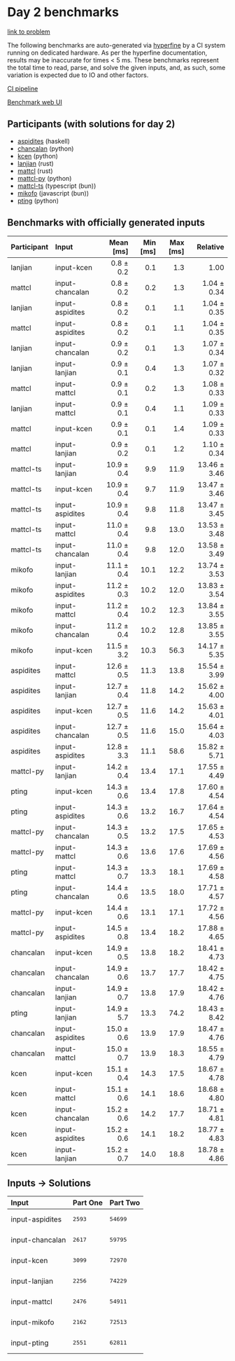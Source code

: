 # Day 2 benchmarks

[link to problem](https://adventofcode.com/2023/day/2)

The following benchmarks are auto-generated via
[hyperfine](https://github.com/sharkdp/hyperfine) by a CI system running on
dedicated hardware. As per the hyperfine documentation, results may be
inaccurate for times < 5 ms. These benchmarks represent the total time to read,
parse, and solve the given inputs, and, as such, some variation is expected due
to IO and other factors.

[CI pipeline](http://ci.papercode.net:8080/teams/main/pipelines/aoc2023)

[Benchmark web UI](https://aoc.ancalagon.black)


## Participants (with solutions for day 2)

- [aspidites](https://github.com/aspidites/aoc2023) (haskell)
- [chancalan](https://github.com/chancalan/aoc2023) (python)
- [kcen](https://github.com/kcen/aoc2023) (python)
- [lanjian](https://github.com/lanjian/aoc-2023) (rust)
- [mattcl](https://github.com/mattcl/aoc2023) (rust)
- [mattcl-py](https://github.com/mattcl/aoc2023-py) (python)
- [mattcl-ts](https://github.com/mattcl/aoc2023-js) (typescript (bun))
- [mikofo](https://github.com/mikofo/advent-of-code-2023) (javascript (bun))
- [pting](https://github.com/pting/aoc2023) (python)


## Benchmarks with officially generated inputs

| Participant | Input | Mean [ms] | Min [ms] | Max [ms] | Relative |
|:---|:---|---:|---:|---:|---:|
| lanjian | input-kcen | 0.8 ± 0.2 | 0.1 | 1.3 | 1.00 |
| mattcl | input-chancalan | 0.8 ± 0.2 | 0.2 | 1.3 | 1.04 ± 0.34 |
| lanjian | input-aspidites | 0.8 ± 0.2 | 0.1 | 1.1 | 1.04 ± 0.35 |
| mattcl | input-aspidites | 0.8 ± 0.2 | 0.1 | 1.1 | 1.04 ± 0.35 |
| lanjian | input-chancalan | 0.9 ± 0.2 | 0.1 | 1.3 | 1.07 ± 0.34 |
| lanjian | input-lanjian | 0.9 ± 0.1 | 0.4 | 1.3 | 1.07 ± 0.32 |
| mattcl | input-mattcl | 0.9 ± 0.1 | 0.2 | 1.3 | 1.08 ± 0.33 |
| lanjian | input-mattcl | 0.9 ± 0.1 | 0.4 | 1.1 | 1.09 ± 0.33 |
| mattcl | input-kcen | 0.9 ± 0.1 | 0.1 | 1.4 | 1.09 ± 0.33 |
| mattcl | input-lanjian | 0.9 ± 0.2 | 0.1 | 1.2 | 1.10 ± 0.34 |
| mattcl-ts | input-lanjian | 10.9 ± 0.4 | 9.9 | 11.9 | 13.46 ± 3.46 |
| mattcl-ts | input-kcen | 10.9 ± 0.4 | 9.7 | 11.9 | 13.47 ± 3.46 |
| mattcl-ts | input-aspidites | 10.9 ± 0.4 | 9.8 | 11.8 | 13.47 ± 3.45 |
| mattcl-ts | input-mattcl | 11.0 ± 0.4 | 9.8 | 13.0 | 13.53 ± 3.48 |
| mattcl-ts | input-chancalan | 11.0 ± 0.4 | 9.8 | 12.0 | 13.58 ± 3.49 |
| mikofo | input-lanjian | 11.1 ± 0.4 | 10.1 | 12.2 | 13.74 ± 3.53 |
| mikofo | input-aspidites | 11.2 ± 0.3 | 10.2 | 12.0 | 13.83 ± 3.54 |
| mikofo | input-mattcl | 11.2 ± 0.4 | 10.2 | 12.3 | 13.84 ± 3.55 |
| mikofo | input-chancalan | 11.2 ± 0.4 | 10.2 | 12.8 | 13.85 ± 3.55 |
| mikofo | input-kcen | 11.5 ± 3.2 | 10.3 | 56.3 | 14.17 ± 5.35 |
| aspidites | input-mattcl | 12.6 ± 0.5 | 11.3 | 13.8 | 15.54 ± 3.99 |
| aspidites | input-lanjian | 12.7 ± 0.4 | 11.8 | 14.2 | 15.62 ± 4.00 |
| aspidites | input-kcen | 12.7 ± 0.5 | 11.6 | 14.2 | 15.63 ± 4.01 |
| aspidites | input-chancalan | 12.7 ± 0.5 | 11.6 | 15.0 | 15.64 ± 4.03 |
| aspidites | input-aspidites | 12.8 ± 3.3 | 11.1 | 58.6 | 15.82 ± 5.71 |
| mattcl-py | input-lanjian | 14.2 ± 0.4 | 13.4 | 17.1 | 17.55 ± 4.49 |
| pting | input-kcen | 14.3 ± 0.6 | 13.4 | 17.8 | 17.60 ± 4.54 |
| pting | input-aspidites | 14.3 ± 0.6 | 13.2 | 16.7 | 17.64 ± 4.54 |
| mattcl-py | input-chancalan | 14.3 ± 0.5 | 13.2 | 17.5 | 17.65 ± 4.53 |
| mattcl-py | input-mattcl | 14.3 ± 0.6 | 13.6 | 17.6 | 17.69 ± 4.56 |
| pting | input-mattcl | 14.3 ± 0.7 | 13.3 | 18.1 | 17.69 ± 4.58 |
| pting | input-chancalan | 14.4 ± 0.6 | 13.5 | 18.0 | 17.71 ± 4.57 |
| mattcl-py | input-kcen | 14.4 ± 0.6 | 13.1 | 17.1 | 17.72 ± 4.56 |
| mattcl-py | input-aspidites | 14.5 ± 0.8 | 13.4 | 18.2 | 17.88 ± 4.65 |
| chancalan | input-kcen | 14.9 ± 0.5 | 13.8 | 18.2 | 18.41 ± 4.73 |
| chancalan | input-chancalan | 14.9 ± 0.6 | 13.7 | 17.7 | 18.42 ± 4.75 |
| chancalan | input-lanjian | 14.9 ± 0.7 | 13.8 | 17.9 | 18.42 ± 4.76 |
| pting | input-lanjian | 14.9 ± 5.7 | 13.3 | 74.2 | 18.43 ± 8.42 |
| chancalan | input-aspidites | 15.0 ± 0.6 | 13.9 | 17.9 | 18.47 ± 4.76 |
| chancalan | input-mattcl | 15.0 ± 0.7 | 13.9 | 18.3 | 18.55 ± 4.79 |
| kcen | input-kcen | 15.1 ± 0.4 | 14.3 | 17.5 | 18.67 ± 4.78 |
| kcen | input-mattcl | 15.1 ± 0.6 | 14.1 | 18.6 | 18.68 ± 4.80 |
| kcen | input-chancalan | 15.2 ± 0.6 | 14.2 | 17.7 | 18.71 ± 4.81 |
| kcen | input-aspidites | 15.2 ± 0.6 | 14.1 | 18.2 | 18.77 ± 4.83 |
| kcen | input-lanjian | 15.2 ± 0.7 | 14.0 | 18.8 | 18.78 ± 4.86 |


## Inputs -> Solutions

| Input | Part One | Part Two |
|:---|:---|:---|
|input-aspidites|<pre>2593</pre>|<pre>54699</pre>|
|input-chancalan|<pre>2617</pre>|<pre>59795</pre>|
|input-kcen|<pre>3099</pre>|<pre>72970</pre>|
|input-lanjian|<pre>2256</pre>|<pre>74229</pre>|
|input-mattcl|<pre>2476</pre>|<pre>54911</pre>|
|input-mikofo|<pre>2162</pre>|<pre>72513</pre>|
|input-pting|<pre>2551</pre>|<pre>62811</pre>|